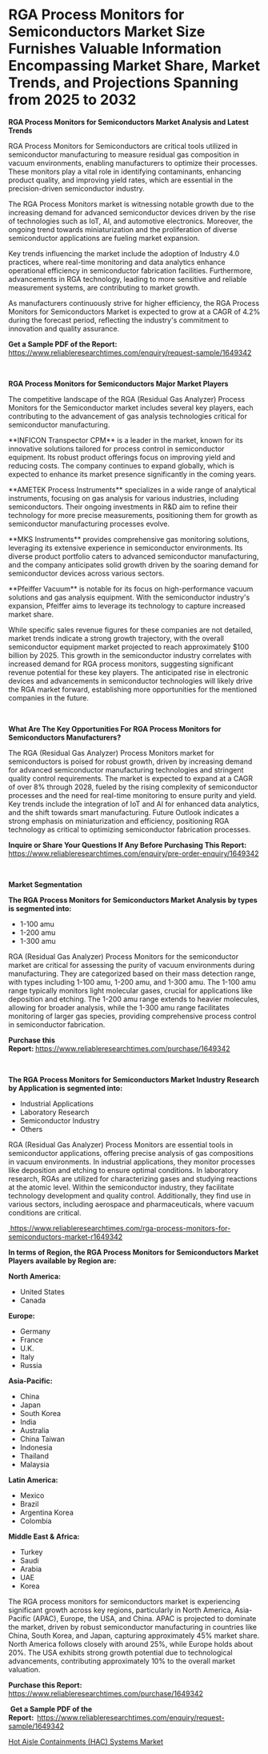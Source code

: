 <p><h1>RGA Process Monitors for Semiconductors Market Size Furnishes Valuable Information Encompassing Market Share, Market Trends, and Projections Spanning from 2025 to 2032</h1></p><p><strong>RGA Process Monitors for Semiconductors Market Analysis and Latest Trends</strong></p>
<p><p>RGA Process Monitors for Semiconductors are critical tools utilized in semiconductor manufacturing to measure residual gas composition in vacuum environments, enabling manufacturers to optimize their processes. These monitors play a vital role in identifying contaminants, enhancing product quality, and improving yield rates, which are essential in the precision-driven semiconductor industry.</p><p>The RGA Process Monitors market is witnessing notable growth due to the increasing demand for advanced semiconductor devices driven by the rise of technologies such as IoT, AI, and automotive electronics. Moreover, the ongoing trend towards miniaturization and the proliferation of diverse semiconductor applications are fueling market expansion. </p><p>Key trends influencing the market include the adoption of Industry 4.0 practices, where real-time monitoring and data analytics enhance operational efficiency in semiconductor fabrication facilities. Furthermore, advancements in RGA technology, leading to more sensitive and reliable measurement systems, are contributing to market growth.</p><p>As manufacturers continuously strive for higher efficiency, the RGA Process Monitors for Semiconductors Market is expected to grow at a CAGR of 4.2% during the forecast period, reflecting the industry's commitment to innovation and quality assurance.</p></p>
<p><strong>Get a Sample PDF of the Report:&nbsp;</strong> <a href="https://www.reliableresearchtimes.com/enquiry/request-sample/1649342?utm_campaign=2186&utm_medium=2&utm_source=Github&utm_content=ia&utm_term=26032025&utm_id=rga-process-monitors-for-semiconductors">https://www.reliableresearchtimes.com/enquiry/request-sample/1649342</a></p>
<p>&nbsp;</p>
<p><strong>RGA Process Monitors for Semiconductors Major Market Players</strong></p>
<p><p>The competitive landscape of the RGA (Residual Gas Analyzer) Process Monitors for the Semiconductor market includes several key players, each contributing to the advancement of gas analysis technologies critical for semiconductor manufacturing.</p><p>**INFICON Transpector CPM** is a leader in the market, known for its innovative solutions tailored for process control in semiconductor equipment. Its robust product offerings focus on improving yield and reducing costs. The company continues to expand globally, which is expected to enhance its market presence significantly in the coming years.</p><p>**AMETEK Process Instruments** specializes in a wide range of analytical instruments, focusing on gas analysis for various industries, including semiconductors. Their ongoing investments in R&D aim to refine their technology for more precise measurements, positioning them for growth as semiconductor manufacturing processes evolve.</p><p>**MKS Instruments** provides comprehensive gas monitoring solutions, leveraging its extensive experience in semiconductor environments. Its diverse product portfolio caters to advanced semiconductor manufacturing, and the company anticipates solid growth driven by the soaring demand for semiconductor devices across various sectors.</p><p>**Pfeiffer Vacuum** is notable for its focus on high-performance vacuum solutions and gas analysis equipment. With the semiconductor industry's expansion, Pfeiffer aims to leverage its technology to capture increased market share.</p><p>While specific sales revenue figures for these companies are not detailed, market trends indicate a strong growth trajectory, with the overall semiconductor equipment market projected to reach approximately $100 billion by 2025. This growth in the semiconductor industry correlates with increased demand for RGA process monitors, suggesting significant revenue potential for these key players. The anticipated rise in electronic devices and advancements in semiconductor technologies will likely drive the RGA market forward, establishing more opportunities for the mentioned companies in the future.</p></p>
<p>&nbsp;</p>
<p><strong>What Are The Key Opportunities For RGA Process Monitors for Semiconductors Manufacturers?</strong></p>
<p><p>The RGA (Residual Gas Analyzer) Process Monitors market for semiconductors is poised for robust growth, driven by increasing demand for advanced semiconductor manufacturing technologies and stringent quality control requirements. The market is expected to expand at a CAGR of over 8% through 2028, fueled by the rising complexity of semiconductor processes and the need for real-time monitoring to ensure purity and yield. Key trends include the integration of IoT and AI for enhanced data analytics, and the shift towards smart manufacturing. Future Outlook indicates a strong emphasis on miniaturization and efficiency, positioning RGA technology as critical to optimizing semiconductor fabrication processes.</p></p>
<p><strong>Inquire or Share Your Questions If Any Before Purchasing This Report:</strong> <a href="https://www.reliableresearchtimes.com/enquiry/pre-order-enquiry/1649342?utm_campaign=2186&utm_medium=2&utm_source=Github&utm_content=ia&utm_term=26032025&utm_id=rga-process-monitors-for-semiconductors">https://www.reliableresearchtimes.com/enquiry/pre-order-enquiry/1649342</a></p>
<p>&nbsp;</p>
<p><strong>Market Segmentation</strong></p>
<p><strong>The RGA Process Monitors for Semiconductors Market Analysis by types is segmented into:</strong></p>
<p><ul><li>1-100 amu</li><li>1-200 amu</li><li>1-300 amu</li></ul></p>
<p><p>RGA (Residual Gas Analyzer) Process Monitors for the semiconductor market are critical for assessing the purity of vacuum environments during manufacturing. They are categorized based on their mass detection range, with types including 1-100 amu, 1-200 amu, and 1-300 amu. The 1-100 amu range typically monitors light molecular gases, crucial for applications like deposition and etching. The 1-200 amu range extends to heavier molecules, allowing for broader analysis, while the 1-300 amu range facilitates monitoring of larger gas species, providing comprehensive process control in semiconductor fabrication.</p></p>
<p><strong>Purchase this Report:&nbsp;</strong><a href="https://www.reliableresearchtimes.com/purchase/1649342?utm_campaign=2186&utm_medium=2&utm_source=Github&utm_content=ia&utm_term=26032025&utm_id=rga-process-monitors-for-semiconductors">https://www.reliableresearchtimes.com/purchase/1649342</a></p>
<p>&nbsp;</p>
<p><strong>The RGA Process Monitors for Semiconductors Market Industry Research by Application is segmented into:</strong></p>
<p><ul><li>Industrial Applications</li><li>Laboratory Research</li><li>Semiconductor Industry</li><li>Others</li></ul></p>
<p><p>RGA (Residual Gas Analyzer) Process Monitors are essential tools in semiconductor applications, offering precise analysis of gas compositions in vacuum environments. In industrial applications, they monitor processes like deposition and etching to ensure optimal conditions. In laboratory research, RGAs are utilized for characterizing gases and studying reactions at the atomic level. Within the semiconductor industry, they facilitate technology development and quality control. Additionally, they find use in various sectors, including aerospace and pharmaceuticals, where vacuum conditions are critical.</p></p>
<p><a href="https://www.reliableresearchtimes.com/rga-process-monitors-for-semiconductors-market-r1649342?utm_campaign=2186&utm_medium=2&utm_source=Github&utm_content=ia&utm_term=26032025&utm_id=rga-process-monitors-for-semiconductors">&nbsp;https://www.reliableresearchtimes.com/rga-process-monitors-for-semiconductors-market-r1649342</a></p>
<p><strong>In terms of Region, the RGA Process Monitors for Semiconductors Market Players available by Region are:</strong></p>
<p>
    <p> <strong> North America: </strong>
        <ul>
            <li>United States</li>
            <li>Canada</li>
        </ul>
        </p> 
    <p> <strong> Europe: </strong>
        <ul>
            <li>Germany</li>
            <li>France</li>
            <li>U.K.</li>
            <li>Italy</li>
            <li>Russia</li>
        </ul>
        </p> 
    <p> <strong> Asia-Pacific: </strong>
        <ul>
            <li>China</li>
            <li>Japan</li>
            <li>South Korea</li>
            <li>India</li>
            <li>Australia</li>
            <li>China Taiwan</li>
            <li>Indonesia</li>
            <li>Thailand</li>
            <li>Malaysia</li>
        </ul>
        </p> 
    <p> <strong> Latin America: </strong>
        <ul>
            <li>Mexico</li>
            <li>Brazil</li>
            <li>Argentina Korea</li>
            <li>Colombia</li>
        </ul>
        </p> 
    <p> <strong> Middle East & Africa: </strong>
        <ul>
            <li>Turkey</li>
            <li>Saudi</li>
            <li>Arabia</li>
            <li>UAE</li>
            <li>Korea</li>
        </ul>
    </p>
    </p>
<p><p>The RGA process monitors for semiconductors market is experiencing significant growth across key regions, particularly in North America, Asia-Pacific (APAC), Europe, the USA, and China. APAC is projected to dominate the market, driven by robust semiconductor manufacturing in countries like China, South Korea, and Japan, capturing approximately 45% market share. North America follows closely with around 25%, while Europe holds about 20%. The USA exhibits strong growth potential due to technological advancements, contributing approximately 10% to the overall market valuation.</p></p>
<p><strong>Purchase this Report: </strong><a href="https://www.reliableresearchtimes.com/purchase/1649342?utm_campaign=2186&utm_medium=2&utm_source=Github&utm_content=ia&utm_term=26032025&utm_id=rga-process-monitors-for-semiconductors">https://www.reliableresearchtimes.com/purchase/1649342</a></p>
<p>&nbsp;<strong>Get a Sample PDF of the Report:&nbsp;&nbsp;</strong><a href="https://www.reliableresearchtimes.com/enquiry/request-sample/1649342?utm_campaign=2186&utm_medium=2&utm_source=Github&utm_content=ia&utm_term=26032025&utm_id=rga-process-monitors-for-semiconductors">https://www.reliableresearchtimes.com/enquiry/request-sample/1649342</a></p>
<p><strong></strong></p>
<p><p><a href="https://github.com/nathandecarvalho/Market-Research-Report-List-6/blob/main/hot-aisle-containments-hac-systems-market.md?utm_campaign=2186&utm_medium=2&utm_source=Github&utm_content=ia&utm_term=26032025&utm_id=rga-process-monitors-for-semiconductors">Hot Aisle Containments (HAC) Systems Market</a></p></p>